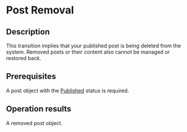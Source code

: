 # Post Removal
## Description
This transition implies that your published post is being deleted from the system. Removed posts or their content also cannot be managed or restored back. 
## Prerequisites
A post object with the [Published](s-b-published.html) status is required.
## Operation results
A removed post object.
